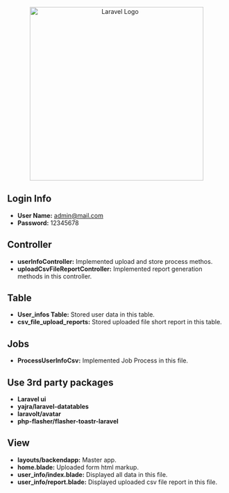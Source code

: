 <p align="center"><a href="https://laravel.com" target="_blank"><img src="https://raw.githubusercontent.com/laravel/art/master/logo-lockup/5%20SVG/2%20CMYK/1%20Full%20Color/laravel-logolockup-cmyk-red.svg" width="400" alt="Laravel Logo"></a></p>

## Login Info

-   **User Name:** admin@mail.com
-   **Password:** 12345678

## Controller

-   **userInfoController:** Implemented upload and store process methos.
-   **uploadCsvFileReportController:** Implemented report generation methods in this controller.

## Table

-   **User_infos Table:** Stored user data in this table.
-   **csv_file_upload_reports:** Stored uploaded file short report in this table.

## Jobs

-   **ProcessUserInfoCsv:** Implemented Job Process in this file.

## Use 3rd party packages

-   **Laravel ui**
-   **yajra/laravel-datatables**
-   **laravolt/avatar**
-   **php-flasher/flasher-toastr-laravel**

## View

-   **layouts/backendapp:** Master app.
-   **home.blade:** Uploaded form html markup.
-   **user_info/index.blade:** Displayed all data in this file.
-   **user_info/report.blade:** Displayed uploaded csv file report in this file.
